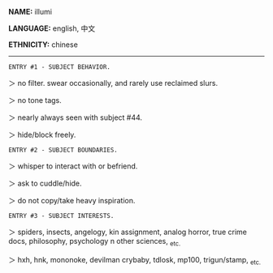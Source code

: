 **NAME:** illumi

**LANGUAGE:** english, 中文

**ETHNICITY:** chinese
***
```
ENTRY #1 - SUBJECT BEHAVIOR.
```
＞ no filter. swear occasionally, and rarely use reclaimed slurs.

＞ no tone tags.

＞ nearly always seen with subject #44.

＞ hide/block freely.

```
ENTRY #2 - SUBJECT BOUNDARIES.
```
＞ whisper to interact with or befriend.

＞ ask to cuddle/hide.

＞ do not copy/take heavy inspiration.

```
ENTRY #3 - SUBJECT INTERESTS.
```
＞ spiders, insects, angelogy, kin assignment, analog horror, true crime docs, philosophy, psychology n other sciences, <sub> etc. </sub>

＞ hxh, hnk, mononoke, devilman crybaby, tdlosk, mp100, trigun/stamp, <sub> etc. </sub>

